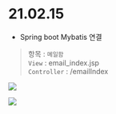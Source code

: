
# 21.02.15
- Spring boot Mybatis 연결<br>
> 항목 : `메일함` <br>
> `View` : email_index.jsp <br>
> `Controller` : /emailIndex

![](https://images.velog.io/images/withcolinsong/post/17980742-fd91-44ca-ba04-4f8c155a44fd/image.png)

![](https://images.velog.io/images/withcolinsong/post/632312f6-22b2-4508-8870-c9f5d1ee0d99/image.png)